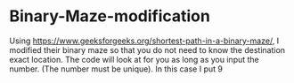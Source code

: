 # Binary-Maze-modification
Using https://www.geeksforgeeks.org/shortest-path-in-a-binary-maze/, I modified their binary maze so that you do not need to know the destination exact location. The code will look at for you as long as you input the number. (The number must be unique). In this case I put 9
